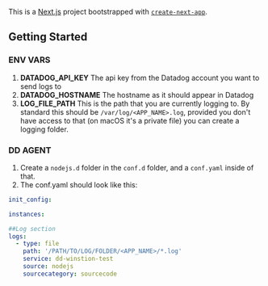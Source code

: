 This is a [Next.js](https://nextjs.org/) project bootstrapped with [`create-next-app`](https://github.com/vercel/next.js/tree/canary/packages/create-next-app).

## Getting Started

### ENV VARS

1. **DATADOG_API_KEY** The api key from the Datadog account you want to send logs to
2. **DATADOG_HOSTNAME** The hostname as it should appear in Datadog
3. **LOG_FILE_PATH** This is the path that you are currently logging to. By standard this should be `/var/log/<APP_NAME>.log`, provided you don't have access to that (on macOS it's a private file) you can create a logging folder.

### DD AGENT

1. Create a `nodejs.d` folder in the `conf.d` folder, and a `conf.yaml` inside of that.
2. The conf.yaml should look like this:

```yaml
init_config:

instances:

##Log section
logs:
  - type: file
    path: '/PATH/TO/LOG/FOLDER/<APP_NAME>/*.log'
    service: dd-winstion-test
    source: nodejs
    sourcecategory: sourcecode
```
